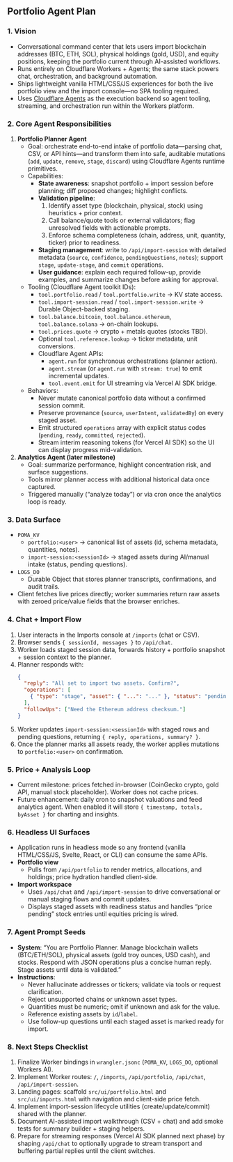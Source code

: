 ## Portfolio Agent Plan

### 1. Vision
- Conversational command center that lets users import blockchain addresses (BTC, ETH, SOL), physical holdings (gold, USD), and equity positions, keeping the portfolio current through AI-assisted workflows.
- Runs entirely on Cloudflare Workers + Agents; the same stack powers chat, orchestration, and background automation.
- Ships lightweight vanilla HTML/CSS/JS experiences for both the live portfolio view and the import console—no SPA tooling required.
- Uses [Cloudflare Agents](https://developers.cloudflare.com/agents/api-reference/) as the execution backend so agent tooling, streaming, and orchestration run within the Workers platform.

### 2. Core Agent Responsibilities
1. **Portfolio Planner Agent**
   - Goal: orchestrate end-to-end intake of portfolio data—parsing chat, CSV, or API hints—and transform them into safe, auditable mutations (`add`, `update`, `remove`, `stage`, `discard`) using Cloudflare Agents runtime primitives.
   - Capabilities:
     - **State awareness**: snapshot portfolio + import session before planning; diff proposed changes; highlight conflicts.
     - **Validation pipeline**:
       1. Identify asset type (blockchain, physical, stock) using heuristics + prior context.  
       2. Call balance/quote tools or external validators; flag unresolved fields with actionable prompts.  
       3. Enforce schema completeness (chain, address, unit, quantity, ticker) prior to readiness.
     - **Staging management**: write to `/api/import-session` with detailed metadata (`source`, `confidence`, `pendingQuestions`, `notes`); support `stage`, `update-stage`, and `commit` operations.
     - **User guidance**: explain each required follow-up, provide examples, and summarize changes before asking for approval.
   - Tooling (Cloudflare Agent toolkit IDs):
     - `tool.portfolio.read` / `tool.portfolio.write` → KV state access.  
     - `tool.import-session.read` / `tool.import-session.write` → Durable Object-backed staging.  
     - `tool.balance.bitcoin`, `tool.balance.ethereum`, `tool.balance.solana` → on-chain lookups.  
     - `tool.prices.quote` → crypto + metals quotes (stocks TBD).  
     - Optional `tool.reference.lookup` → ticker metadata, unit conversions.  
     - Cloudflare Agent APIs:
       - `agent.run` for synchronous orchestrations (planner action).  
       - `agent.stream` (or `agent.run` with `stream: true`) to emit incremental updates.  
       - `tool.event.emit` for UI streaming via Vercel AI SDK bridge.  
   - Behaviors:
     - Never mutate canonical portfolio data without a confirmed session commit.
     - Preserve provenance (`source`, `userIntent`, `validatedBy`) on every staged asset.
     - Emit structured `operations` array with explicit status codes (`pending`, `ready`, `committed`, `rejected`).
     - Stream interim reasoning tokens (for Vercel AI SDK) so the UI can display progress mid-validation.
2. **Analytics Agent (later milestone)**
   - Goal: summarize performance, highlight concentration risk, and surface suggestions.
   - Tools mirror planner access with additional historical data once captured.
   - Triggered manually (“analyze today”) or via cron once the analytics loop is ready.

### 3. Data Surface
- `POMA_KV`
  - `portfolio:<user>` → canonical list of assets (id, schema metadata, quantities, notes).
  - `import-session:<sessionId>` → staged assets during AI/manual intake (status, pending questions).
- `LOGS_DO`
  - Durable Object that stores planner transcripts, confirmations, and audit trails.
- Client fetches live prices directly; worker summaries return raw assets with zeroed price/value fields that the browser enriches.

### 4. Chat + Import Flow
1. User interacts in the Imports console at `/imports` (chat or CSV).
2. Browser sends `{ sessionId, messages }` to `/api/chat`.
3. Worker loads staged session data, forwards history + portfolio snapshot + session context to the planner.
4. Planner responds with:
   ```json
   {
     "reply": "All set to import two assets. Confirm?",
     "operations": [
       { "type": "stage", "asset": { "...": "..." }, "status": "pending" }
     ],
     "followUps": ["Need the Ethereum address checksum."]
   }
   ```
5. Worker updates `import-session:<sessionId>` with staged rows and pending questions, returning `{ reply, operations, summary? }`.
6. Once the planner marks all assets ready, the worker applies mutations to `portfolio:<user>` on confirmation.

### 5. Price + Analysis Loop
- Current milestone: prices fetched in-browser (CoinGecko crypto, gold API, manual stock placeholder). Worker does not cache prices.
- Future enhancement: daily cron to snapshot valuations and feed analytics agent. When enabled it will store `{ timestamp, totals, byAsset }` for charting and insights.

### 6. Headless UI Surfaces
- Application runs in headless mode so any frontend (vanilla HTML/CSS/JS, Svelte, React, or CLI) can consume the same APIs.
- **Portfolio view**
  - Pulls from `/api/portfolio` to render metrics, allocations, and holdings; price hydration handled client-side.
- **Import workspace**
  - Uses `/api/chat` and `/api/import-session` to drive conversational or manual staging flows and commit updates.
  - Displays staged assets with readiness status and handles “price pending” stock entries until equities pricing is wired.

### 7. Agent Prompt Seeds
- **System**: “You are Portfolio Planner. Manage blockchain wallets (BTC/ETH/SOL), physical assets (gold troy ounces, USD cash), and stocks. Respond with JSON operations plus a concise human reply. Stage assets until data is validated.”
- **Instructions**:
  - Never hallucinate addresses or tickers; validate via tools or request clarification.
  - Reject unsupported chains or unknown asset types.
  - Quantities must be numeric; omit if unknown and ask for the value.
  - Reference existing assets by `id`/`label`.
  - Use follow-up questions until each staged asset is marked ready for import.

### 8. Next Steps Checklist
1. Finalize Worker bindings in `wrangler.jsonc` (`POMA_KV`, `LOGS_DO`, optional Workers AI).  
2. Implement Worker routes: `/`, `/imports`, `/api/portfolio`, `/api/chat`, `/api/import-session`.  
3. Landing pages: scaffold `src/ui/portfolio.html` and `src/ui/imports.html` with navigation and client-side price fetch.  
4. Implement import-session lifecycle utilities (create/update/commit) shared with the planner.  
5. Document AI-assisted import walkthrough (CSV + chat) and add smoke tests for summary builder + staging helpers.  
6. Prepare for streaming responses (Vercel AI SDK planned next phase) by shaping `/api/chat` to optionally upgrade to stream transport and buffering partial replies until the client switches.
